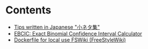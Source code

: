 # Contents

* [Tips written in Japanese "小ネタ集"](https://kazkobara.github.io/tips-jp)
* [EBCIC: Exact Binomial Confidence Interval Calculator](https://kazkobara.github.io/ebicic/)
* [Dockerfile for local use FSWiki (FreeStyleWiki)](https://kazkobara.github.io/dockerfile_fswiki_local/)
